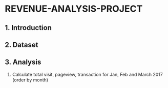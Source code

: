 # REVENUE-ANALYSIS-PROJECT
## 1. Introduction

## 2. Dataset

## 3. Analysis
1. Calculate total visit, pageview, transaction for Jan, Feb and March 2017 (order by month)
   

